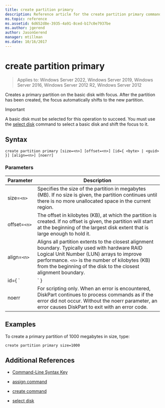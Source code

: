 ```yaml
---
title: create partition primary
description: Reference article for the create partition primary command, which creates a primary partition on the basic disk with focus.
ms.topic: reference
ms.assetid: 6d652d8e-3935-4a91-8ced-b17c0e7937be
ms.author: jgerend
author: JasonGerend
manager: mtillman
ms.date: 10/16/2017
---
```

# create partition primary

>Applies to: Windows Server 2022, Windows Server 2019, Windows Server 2016, Windows Server 2012 R2, Windows Server 2012

Creates a primary partition on the basic disk with focus. After the partition has been created, the focus automatically shifts to the new partition.

> [!IMPORTANT]
> A basic disk must be selected for this operation to succeed. You must use the [select disk](select-disk.md) command to select a basic disk and shift the focus to it.

## Syntax

```
create partition primary [size=<n>] [offset=<n>] [id={ <byte> | <guid> }] [align=<n>] [noerr]
```

### Parameters

| Parameter | Description |
| --------- | ----------- |
| size=`<n>` | Specifies the size of the partition in megabytes (MB). If no size is given, the partition continues until there is no more unallocated space in the current region. |
| offset=`<n>` | The offset in kilobytes (KB), at which the partition is created. If no offset is given, the partition will start at the beginning of the largest disk extent that is large enough to hold it. |
| align=`<n>` | Aligns all partition extents to the closest alignment boundary. Typically used with hardware RAID Logical Unit Number (LUN) arrays to improve performance. `<n>` is the number of kilobytes (KB) from the beginning of the disk to the closest alignment boundary. |
| id={ `<byte>  | <guid>` } | Specifies the partition type. This parameter is intended for original equipment manufacturer (OEM) use only. Any partition type byte or GUID can be specified with this parameter. DiskPart doesn't check the partition type for validity except to ensure that it is a byte in hexadecimal form or a GUID. **Caution:** Creating partitions with this parameter might cause your computer to fail or be unable to start up. Unless you are an OEM or an IT professional experienced with gpt disks, do not create partitions on gpt disks using this parameter. Instead, always use the [create partition efi](create-partition-efi.md) command to create EFI System partitions, the [create partition msr](create-partition-msr.md) command to create Microsoft Reserved partitions, and the [create partition primary](create-partition-primary.md)) command (without the `id={ <byte>  | <guid>` parameter) to create primary partitions on gpt disks.<p>**For master boot record (MBR) disks**, you must specify a partition type byte, in hexadecimal form, for the partition. If this parameter isn't specified, the command creates a partition of type `0x06`, which specifies that a file system isn't installed. Examples include:<ul><li>**LDM data partition:** 0x42</li><li>**Recovery partition:** 0x27</li><li>**Recognized OEM partition:** 0x12, 0x84, 0xDE, 0xFE, 0xA0</li></ul><p>**For GUID partition table (gpt) disks**, you can specify a partition type GUID for the partition that you want to create. Recognized GUIDs include:<ul><li>**EFI system partition:** c12a7328-f81f-11d2-ba4b-00a0c93ec93b</li><li>**Microsoft Reserved partition:** e3c9e316-0b5c-4db8-817d-f92df00215ae</li><li>**Basic data partition:** ebd0a0a2-b9e5-4433-87c0-68b6b72699c7</li><li>**LDM metadata partition (dynamic disk):** 5808c8aa-7e8f-42e0-85d2-e1e90434cfb3</li><li>**LDM data partition  (dynamic disk):** af9b60a0-1431-4f62-bc68-3311714a69ad</li><li>**Recovery partition:** de94bba4-06d1-4d40-a16a-bfd50179d6ac<p>If this parameter isn't specified for a gpt disk, the command creates a basic data partition.</li></ul> |
| noerr | For scripting only. When an error is encountered, DiskPart continues to process commands as if the error did not occur. Without the noerr parameter, an error causes DiskPart to exit with an error code. |

## Examples

To create a primary partition of 1000 megabytes in size, type:

```
create partition primary size=1000
```

## Additional References

- [Command-Line Syntax Key](command-line-syntax-key.md)

- [assign command](assign.md)

- [create command](create.md)

- [select disk](select-disk.md)
